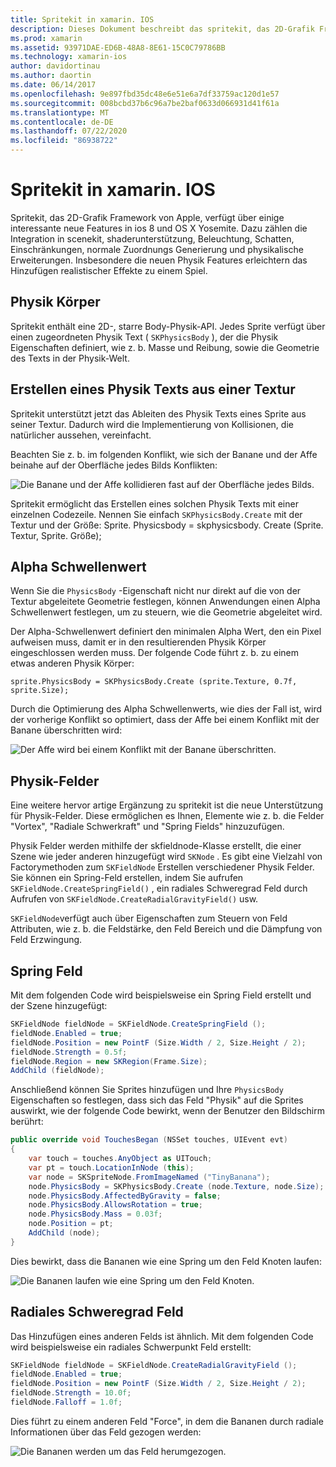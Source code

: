 ```yaml
---
title: Spritekit in xamarin. IOS
description: Dieses Dokument beschreibt das spritekit, das 2D-Grafik Framework von Apple, das in scenekit integriert ist, die Physik und Animation umfasst, Unterstützung für Beleuchtung und Schattierung bietet und vieles mehr. Spritekit kann zum Erstellen von 2D-Spielen verwendet werden.
ms.prod: xamarin
ms.assetid: 93971DAE-ED6B-48A8-8E61-15C0C79786BB
ms.technology: xamarin-ios
author: davidortinau
ms.author: daortin
ms.date: 06/14/2017
ms.openlocfilehash: 9e897fbd35dc48e6e51e6a7df33759ac120d1e57
ms.sourcegitcommit: 008bcbd37b6c96a7be2baf0633d066931d41f61a
ms.translationtype: MT
ms.contentlocale: de-DE
ms.lasthandoff: 07/22/2020
ms.locfileid: "86938722"
---
```

# <a name="spritekit-in-xamarinios"></a>Spritekit in xamarin. IOS

Spritekit, das 2D-Grafik Framework von Apple, verfügt über einige interessante neue Features in ios 8 und OS X Yosemite. Dazu zählen die Integration in scenekit, shaderunterstützung, Beleuchtung, Schatten, Einschränkungen, normale Zuordnungs Generierung und physikalische Erweiterungen. Insbesondere die neuen Physik Features erleichtern das Hinzufügen realistischer Effekte zu einem Spiel.

## <a name="physics-bodies"></a>Physik Körper

Spritekit enthält eine 2D-, starre Body-Physik-API. Jedes Sprite verfügt über einen zugeordneten Physik Text ( `SKPhysicsBody` ), der die Physik Eigenschaften definiert, wie z. b. Masse und Reibung, sowie die Geometrie des Texts in der Physik-Welt.

## <a name="creating-a-physics-body-from-a-texture"></a>Erstellen eines Physik Texts aus einer Textur
Spritekit unterstützt jetzt das Ableiten des Physik Texts eines Sprite aus seiner Textur. Dadurch wird die Implementierung von Kollisionen, die natürlicher aussehen, vereinfacht.

Beachten Sie z. b. im folgenden Konflikt, wie sich der Banane und der Affe beinahe auf der Oberfläche jedes Bilds Konflikten:

![Die Banane und der Affe kollidieren fast auf der Oberfläche jedes Bilds.](spritekit-images/image13.png)

Spritekit ermöglicht das Erstellen eines solchen Physik Texts mit einer einzelnen Codezeile. Nennen Sie einfach `SKPhysicsBody.Create` mit der Textur und der Größe: Sprite. Physicsbody = skphysicsbody. Create (Sprite. Textur, Sprite. Größe);

## <a name="alpha-threshold"></a>Alpha Schwellenwert

Wenn Sie die `PhysicsBody` -Eigenschaft nicht nur direkt auf die von der Textur abgeleitete Geometrie festlegen, können Anwendungen einen Alpha Schwellenwert festlegen, um zu steuern, wie die Geometrie abgeleitet wird. 

Der Alpha-Schwellenwert definiert den minimalen Alpha Wert, den ein Pixel aufweisen muss, damit er in den resultierenden Physik Körper eingeschlossen werden muss. Der folgende Code führt z. b. zu einem etwas anderen Physik Körper:

```chsarp
sprite.PhysicsBody = SKPhysicsBody.Create (sprite.Texture, 0.7f, sprite.Size);
```

Durch die Optimierung des Alpha Schwellenwerts, wie dies der Fall ist, wird der vorherige Konflikt so optimiert, dass der Affe bei einem Konflikt mit der Banane überschritten wird:

![Der Affe wird bei einem Konflikt mit der Banane überschritten.](spritekit-images/image14.png)

## <a name="physics-fields"></a>Physik-Felder

Eine weitere hervor artige Ergänzung zu spritekit ist die neue Unterstützung für Physik-Felder. Diese ermöglichen es Ihnen, Elemente wie z. b. die Felder "Vortex", "Radiale Schwerkraft" und "Spring Fields" hinzuzufügen.

Physik Felder werden mithilfe der skfieldnode-Klasse erstellt, die einer Szene wie jeder anderen hinzugefügt wird `SKNode` . Es gibt eine Vielzahl von Factorymethoden zum `SKFieldNode` Erstellen verschiedener Physik Felder. Sie können ein Spring-Feld erstellen, indem Sie aufrufen `SKFieldNode.CreateSpringField()` , ein radiales Schweregrad Feld durch Aufrufen von `SKFieldNode.CreateRadialGravityField()` usw.

`SKFieldNode`verfügt auch über Eigenschaften zum Steuern von Feld Attributen, wie z. b. die Feldstärke, den Feld Bereich und die Dämpfung von Feld Erzwingung.

## <a name="spring-field"></a>Spring Feld

Mit dem folgenden Code wird beispielsweise ein Spring Field erstellt und der Szene hinzugefügt:

```csharp
SKFieldNode fieldNode = SKFieldNode.CreateSpringField ();
fieldNode.Enabled = true;
fieldNode.Position = new PointF (Size.Width / 2, Size.Height / 2);
fieldNode.Strength = 0.5f;
fieldNode.Region = new SKRegion(Frame.Size);
AddChild (fieldNode);
```

Anschließend können Sie Sprites hinzufügen und Ihre `PhysicsBody` Eigenschaften so festlegen, dass sich das Feld "Physik" auf die Sprites auswirkt, wie der folgende Code bewirkt, wenn der Benutzer den Bildschirm berührt:

```csharp
public override void TouchesBegan (NSSet touches, UIEvent evt)
{
    var touch = touches.AnyObject as UITouch;
    var pt = touch.LocationInNode (this);
    var node = SKSpriteNode.FromImageNamed ("TinyBanana");
    node.PhysicsBody = SKPhysicsBody.Create (node.Texture, node.Size);
    node.PhysicsBody.AffectedByGravity = false;
    node.PhysicsBody.AllowsRotation = true;
    node.PhysicsBody.Mass = 0.03f;
    node.Position = pt;
    AddChild (node);
}
```

Dies bewirkt, dass die Bananen wie eine Spring um den Feld Knoten laufen:

![Die Bananen laufen wie eine Spring um den Feld Knoten.](spritekit-images/image15.png)

## <a name="radial-gravity-field"></a>Radiales Schweregrad Feld

Das Hinzufügen eines anderen Felds ist ähnlich. Mit dem folgenden Code wird beispielsweise ein radiales Schwerpunkt Feld erstellt:

```csharp
SKFieldNode fieldNode = SKFieldNode.CreateRadialGravityField ();
fieldNode.Enabled = true;
fieldNode.Position = new PointF (Size.Width / 2, Size.Height / 2);
fieldNode.Strength = 10.0f;
fieldNode.Falloff = 1.0f;
```

Dies führt zu einem anderen Feld "Force", in dem die Bananen durch radiale Informationen über das Feld gezogen werden:

![Die Bananen werden um das Feld herumgezogen.](spritekit-images/image16.png)
